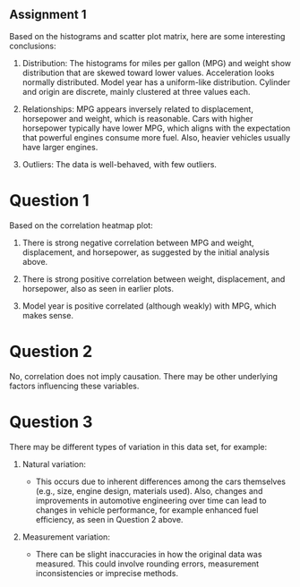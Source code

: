 ## Assignment 1

Based on the histograms and scatter plot matrix, here are some interesting conclusions:

1. Distribution: The histograms for miles per gallon (MPG) and weight show
   distribution that are skewed toward lower values.  Acceleration looks
   normally distributed.  Model year has a uniform-like distribution.
   Cylinder and origin are discrete, mainly clustered at three values each.

2. Relationships: MPG appears inversely related to displacement, horsepower
   and weight, which is reasonable.  Cars with higher horsepower typically
   have lower MPG, which aligns with the expectation that powerful engines
   consume more fuel.  Also, heavier vehicles usually have larger engines.

3. Outliers: The data is well-behaved, with few outliers. 

# Question 1

Based on the correlation heatmap plot:

1. There is strong negative correlation between MPG and weight, displacement, and horsepower, as suggested by the initial analysis above.

2. There is strong positive correlation between weight, displacement, and horsepower, also as seen in earlier plots.

3. Model year is positive correlated (although weakly) with MPG, which makes sense.

# Question 2

No, correlation does not imply causation. There may be other underlying factors influencing these variables.

# Question 3

There may be different types of variation in this data set, for example:

1.  Natural variation:
    *   This occurs due to inherent differences among the cars themselves (e.g., size, engine design, materials used).  Also, changes and improvements in automotive engineering over time can lead to changes in vehicle performance, for example enhanced fuel efficiency, as seen in Question 2 above.

3.  Measurement variation:
    *   There can be slight inaccuracies in how the original data was measured. This could involve rounding errors, measurement inconsistencies or imprecise methods.
